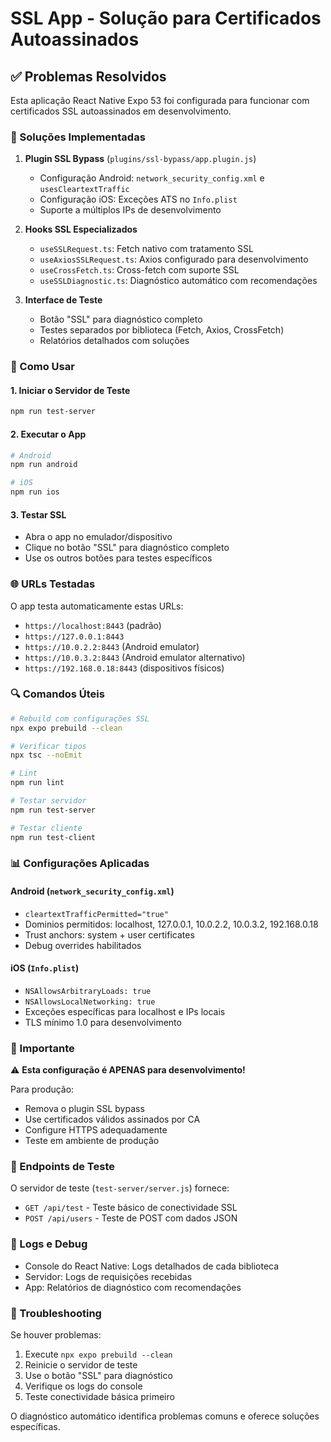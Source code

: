 # SSL App - Solução para Certificados Autoassinados

## ✅ Problemas Resolvidos

Esta aplicação React Native Expo 53 foi configurada para funcionar com certificados SSL autoassinados em desenvolvimento.

### 🔧 Soluções Implementadas

1. **Plugin SSL Bypass** (`plugins/ssl-bypass/app.plugin.js`)
   - Configuração Android: `network_security_config.xml` e `usesCleartextTraffic`
   - Configuração iOS: Exceções ATS no `Info.plist`
   - Suporte a múltiplos IPs de desenvolvimento

2. **Hooks SSL Especializados**
   - `useSSLRequest.ts`: Fetch nativo com tratamento SSL
   - `useAxiosSSLRequest.ts`: Axios configurado para desenvolvimento
   - `useCrossFetch.ts`: Cross-fetch com suporte SSL
   - `useSSLDiagnostic.ts`: Diagnóstico automático com recomendações

3. **Interface de Teste**
   - Botão "SSL" para diagnóstico completo
   - Testes separados por biblioteca (Fetch, Axios, CrossFetch)
   - Relatórios detalhados com soluções

### 📱 Como Usar

#### 1. Iniciar o Servidor de Teste
```bash
npm run test-server
```

#### 2. Executar o App
```bash
# Android
npm run android

# iOS
npm run ios
```

#### 3. Testar SSL
- Abra o app no emulador/dispositivo
- Clique no botão "SSL" para diagnóstico completo
- Use os outros botões para testes específicos

### 🌐 URLs Testadas

O app testa automaticamente estas URLs:
- `https://localhost:8443` (padrão)
- `https://127.0.0.1:8443`
- `https://10.0.2.2:8443` (Android emulator)
- `https://10.0.3.2:8443` (Android emulator alternativo)
- `https://192.168.0.18:8443` (dispositivos físicos)

### 🔍 Comandos Úteis

```bash
# Rebuild com configurações SSL
npx expo prebuild --clean

# Verificar tipos
npx tsc --noEmit

# Lint
npm run lint

# Testar servidor
npm run test-server

# Testar cliente
npm run test-client
```

### 📊 Configurações Aplicadas

#### Android (`network_security_config.xml`)
- `cleartextTrafficPermitted="true"`
- Dominios permitidos: localhost, 127.0.0.1, 10.0.2.2, 10.0.3.2, 192.168.0.18
- Trust anchors: system + user certificates
- Debug overrides habilitados

#### iOS (`Info.plist`)
- `NSAllowsArbitraryLoads: true`
- `NSAllowsLocalNetworking: true`
- Exceções específicas para localhost e IPs locais
- TLS mínimo 1.0 para desenvolvimento

### 🚨 Importante

⚠️ **Esta configuração é APENAS para desenvolvimento!**

Para produção:
- Remova o plugin SSL bypass
- Use certificados válidos assinados por CA
- Configure HTTPS adequadamente
- Teste em ambiente de produção

### 🧪 Endpoints de Teste

O servidor de teste (`test-server/server.js`) fornece:

- `GET /api/test` - Teste básico de conectividade SSL
- `POST /api/users` - Teste de POST com dados JSON

### 📝 Logs e Debug

- Console do React Native: Logs detalhados de cada biblioteca
- Servidor: Logs de requisições recebidas
- App: Relatórios de diagnóstico com recomendações

### 🔄 Troubleshooting

Se houver problemas:

1. Execute `npx expo prebuild --clean`
2. Reinicie o servidor de teste
3. Use o botão "SSL" para diagnóstico
4. Verifique os logs do console
5. Teste conectividade básica primeiro

O diagnóstico automático identifica problemas comuns e oferece soluções específicas.